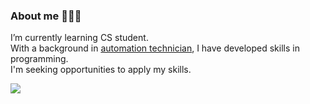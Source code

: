 
### About me 👋🐱‍🐉
I’m currently learning CS student.    
With a background in [automation technician](https://www.cpnv.ch/formations/ecole-superieure/systemes-industriels-automation/), I have developed skills in programming.    
I'm seeking opportunities to apply my skills.

<img width='auto' src="https://github-profile-summary-cards.vercel.app/api/cards/profile-details?username=GinByte" />
